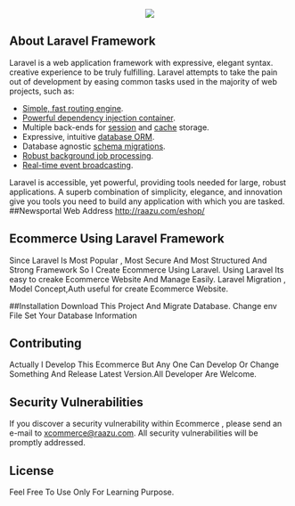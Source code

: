 <p align="center"><img src="http://raazu.com/eshop/img/logo3.png"></p>

## About Laravel Framework

Laravel is a web application framework with expressive, elegant syntax.  creative experience to be truly fulfilling. Laravel attempts to take the pain out of development by easing common tasks used in the majority of web projects, such as:

- [Simple, fast routing engine](https://laravel.com/docs/routing).
- [Powerful dependency injection container](https://laravel.com/docs/container).
- Multiple back-ends for [session](https://laravel.com/docs/session) and [cache](https://laravel.com/docs/cache) storage.
- Expressive, intuitive [database ORM](https://laravel.com/docs/eloquent).
- Database agnostic [schema migrations](https://laravel.com/docs/migrations).
- [Robust background job processing](https://laravel.com/docs/queues).
- [Real-time event broadcasting](https://laravel.com/docs/broadcasting).

Laravel is accessible, yet powerful, providing tools needed for large, robust applications. A superb combination of simplicity, elegance, and innovation give you tools you need to build any application with which you are tasked.
##Newsportal Web Address
http://raazu.com/eshop/

## Ecommerce Using Laravel Framework

Since Laravel Is Most Popular , Most Secure And Most Structured And Strong Framework So I Create Ecommerce Using Laravel. Using Laravel Its easy to creake Ecommerce Website And Manage Easily.
Laravel Migration , Model Concept,Auth  useful for create Ecommerce Website.

##Installation
Download This Project And Migrate Database. Change env File Set Your Database Information

## Contributing

Actually I Develop This Ecommerce But Any One Can Develop Or Change Something And Release Latest Version.All Developer Are Welcome.
## Security Vulnerabilities

If you discover a security vulnerability within Ecommerce , please send an e-mail to xcommerce@raazu.com. All security vulnerabilities will be promptly addressed.

## License

Feel Free To Use Only For Learning Purpose.
